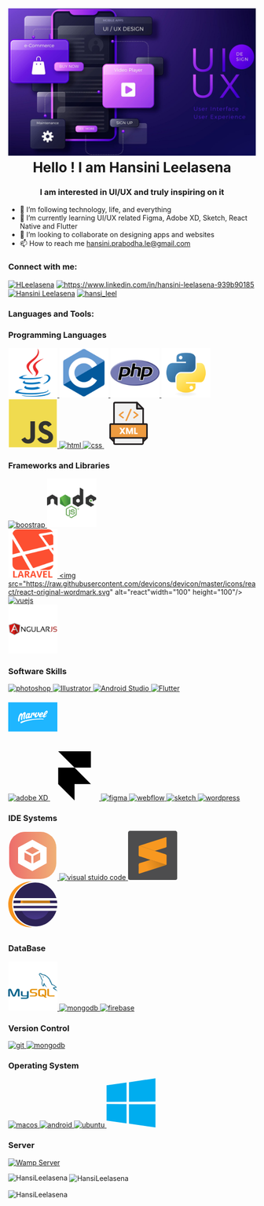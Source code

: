 
<h1 align="center">
     <img src="https://github.com/HansiLeelasena/HansiLeelasena/blob/main/Upload.jpg"/> <br/>
  Hello ! I am Hansini Leelasena </h1>
<h3 align="center">I am interested in UI/UX and truly inspiring on it </h3>


- 👀 I’m following technology, life, and everything
- 🌱 I’m currently learning UI/UX related Figma, Adobe XD, Sketch, React Native and Flutter
- 👯 I’m looking to collaborate on designing apps and websites
- 📫 How to reach me hansini.prabodha.le@gmail.com

<h3 align="left">Connect with me:</h3>
<p align="left">
<a href="https://twitter.com/HLeelasena" target="blank"><img align="center" src="https://raw.githubusercontent.com/rahuldkjain/github-profile-readme-generator/master/src/images/icons/Social/twitter.svg" alt="HLeelasena" height="30" width="40" /></a>
<a href="https://www.linkedin.com/in/hansini-leelasena-939b90185/" target="blank"><img align="center" src="https://raw.githubusercontent.com/rahuldkjain/github-profile-readme-generator/master/src/images/icons/Social/linked-in-alt.svg" alt="https://www.linkedin.com/in/hansini-leelasena-939b90185" height="30" width="40" /></a>
<a href="https://www.facebook.com/hansini.leelasena.7" target="blank"><img align="center" src="https://raw.githubusercontent.com/rahuldkjain/github-profile-readme-generator/master/src/images/icons/Social/facebook.svg" alt="Hansini Leelasena" height="30" width="40" /></a>
<a href="https://www.instagram.com/hansi_leel/" target="blank"><img align="center" src="https://raw.githubusercontent.com/rahuldkjain/github-profile-readme-generator/master/src/images/icons/Social/instagram.svg" alt="hansi_leel" height="30" width="40" /></a>
</p>

<h3 align="left">Languages and Tools:</h3>
<p align="left">
  <h3>Programming Languages</h3>
									

<a href="https://www.java.com" target="_blank" rel="noreferrer"> <img src="https://raw.githubusercontent.com/devicons/devicon/master/icons/java/java-original.svg" 
										alt="java" width="100" height="100"/> </a> 
									<a href="https://www.cprogramming.com/" target="_blank" rel="noreferrer"> <img src="https://raw.githubusercontent.com/devicons/devicon/master/icons/c/c-original.svg" 
										alt="c" width="100" height="100"/> </a> 
									<a href="https://www.php.net" target="_blank" rel="noreferrer"> <img src="https://raw.githubusercontent.com/devicons/devicon/master/icons/php/php-original.svg" 
										alt="php" width="100" height="100"/> </a>
									<a href="https://www.python.org" target="_blank" rel="noreferrer"> <img src="https://raw.githubusercontent.com/devicons/devicon/master/icons/python/python-original.svg" 
										alt="python" width="100" height="100"/> </a> 
									<a href="https://www.javascript.com/" target="_blank" rel="noreferrer"> <img src="https://raw.githubusercontent.com/devicons/devicon/master/icons/javascript/javascript-original.svg" 
										alt="python" width="100" height="100"/> </a> 
									<a href="https://html.com/" target="_blank" rel="noreferrer"> <img src="https://cdn.jsdelivr.net/gh/devicons/devicon/icons/html5/html5-original.svg" 
										alt="html" width="100" height="100"/> </a> 
									<a href="https://www.w3.org/Style/CSS/Overview.en.html" target="_blank" rel="noreferrer"> <img src="https://cdn.jsdelivr.net/gh/devicons/devicon/icons/css3/css3-original.svg" 
										alt="css" width="100" height="100"/> </a> 
									<a href="https://www.xml.com/" target="_blank" rel="noreferrer"> <svg xmlns="http://www.w3.org/2000/svg" viewBox="0 0 64 64" id="xml-file" width="100" height="100">
										<path fill="none" d="M0 0h64v64H0z"></path><path fill="#ba6d20" d="m13 56-5.01-5H13v5zM51 56l5.01-5H51v5z"></path>
										<path fill="#b2b2b2" d="M51 13h-7.99V5.01L51 13z"></path><path fill="#f1f1f1" d="M43 5H14.59A1.59 1.59 0 0 0 13 6.59v51a1.6 1.6 0 0 0 1.59 1.6h34.82A1.6 1.6 0 0 0 51 57.54V13h-8Z"></path><path fill="none" stroke="#231f20" stroke-linecap="round" stroke-linejoin="round" stroke-width="2" d="M43 5H14.59A1.59 1.59 0 0 0 13 6.59v51a1.6 1.6 0 0 0 1.59 1.6h34.82A1.6 1.6 0 0 0 51 57.54V13h-8Z"></path>
										<path fill="none" stroke="#231f20" stroke-linecap="round" stroke-linejoin="round" stroke-width="2" d="M51 13h-7.99V5.01L51 13zM13 56l-5.01-5H13v5zM51 56l5.01-5H51v5z"></path><path fill="#ee9b40" d="M9 33h46a1 1 0 0 1 1 1v17H8V34a1 1 0 0 1 1-1Z"></path><path fill="none" stroke="#231f20" stroke-linecap="round" stroke-linejoin="round" stroke-width="2" d="M9 33h46a1 1 0 0 1 1 1v17h0H8h0V34a1 1 0 0 1 1-1Z"></path>
										<path fill="#fff" d="m25.57 46-1.73-2.54L22.36 46H20.1l2.61-4.21-2.7-4h2.35l1.64 2.5 1.44-2.47h2.26l-2.58 4.12L27.91 46zm12.3-8.12V46h-2v-5.08L34.13 46h-1.71l-1.77-5.09V46h-2v-8.12h2.41l2.21 5.66 2.16-5.66zm3.34 6.61h2.64V46h-4.62v-8.18h2z"></path><path fill="#ee9b40" d="M25.67 24.19c.07.13.13.24.18.35a1 1 0 0 1 .07.33.74.74 0 0 1-.27.59 1 1 0 0 1-.7.24 1.5 1.5 0 0 1-.56-.1c-.32-.22-.66-.47-1-.76L22.24 24l-1.47-1.1-1.34-1a.87.87 0 0 1 .13-1.47l.44-.33.87-.68 1.06-.83 1.07-.84.85-.67a4.69 4.69 0 0 1 .47-.34 1.49 1.49 0 0 1 .56-.13 1 1 0 0 1 .7.25.8.8 0 0 1 .27.6 1 1 0 0 1-.25.68c-.24.19-.54.44-.91.72l-1.14.87-1.05.82-.85.67 4 3zm12.7-.02 4-3-.85-.67-1-.82-1.14-.87c-.37-.28-.67-.53-.91-.72a1 1 0 0 1-.25-.68.8.8 0 0 1 .27-.6 1 1 0 0 1 .7-.25 1.49 1.49 0 0 1 .56.13 4.69 4.69 0 0 1 .47.34l.85.67 1.07.84 1.06.83.87.68.45.35a.87.87 0 0 1 .13 1.47l-1.34 1L41.76 24l-1.13.85c-.36.29-.7.54-1 .76a1.5 1.5 0 0 1-.56.1 1 1 0 0 1-.7-.24.74.74 0 0 1-.27-.59 1 1 0 0 1 .07-.33c.05-.11.11-.22.18-.35zm-4.24-10.36a1.13 1.13 0 0 1 .95-.58 1 1 0 0 1 .68.24.86.86 0 0 1 .29.67.88.88 0 0 1-.06.33l-4 9.17c-.36.82-.72 1.66-1.09 2.52s-.74 1.69-1.1 2.52a1.22 1.22 0 0 1-.46.4 1.37 1.37 0 0 1-.49.11 1 1 0 0 1-.67-.23.86.86 0 0 1-.28-.7A1.87 1.87 0 0 1 28 28l3.93-9.06c.35-.84.73-1.7 1.11-2.57z"></path></svg> 
									</a>
									

<h3>Frameworks and Libraries</h3>
									

<a href="https://boostrap.com/" target="_blank" rel="noreferrer"> <img src="https://cdn.jsdelivr.net/gh/devicons/devicon/icons/bootstrap/bootstrap-original.svg" 
										alt="boostrap" width="100" height="100"/> </a> 
									<a href="https://nodejs.org" target="_blank" rel="noreferrer"> <img src="https://raw.githubusercontent.com/devicons/devicon/master/icons/nodejs/nodejs-original-wordmark.svg" 
										alt="nodejs" width="100" height="100"/> </a>  
									<a href="https://laravel.com/" target="_blank" rel="noreferrer"> <img src="https://raw.githubusercontent.com/devicons/devicon/master/icons/laravel/laravel-plain-wordmark.svg" 
										alt="laravel" width="100" height="100"/> </a> 
									<a href="https://reactjs.org/" target="_blank" rel="noreferrer"> <img src="https://raw.githubusercontent.com/devicons/devicon/master/icons/react/react-original-wordmark.svg" 
										alt="react"width="100" height="100"/> </a> 
									<a href="https://vuejs.org/" target="_blank" rel="noreferrer"> <img src="https://cdn.jsdelivr.net/gh/devicons/devicon/icons/vuejs/vuejs-original.svg"  
											alt="vuejs" width="100" height="100"/> </a> 	
									<a href="https://angular.io" target="_blank" rel="noreferrer"> <img src="https://raw.githubusercontent.com/devicons/devicon/master/icons/angularjs/angularjs-original-wordmark.svg" 
										alt="angularjs" width="100" height="100"/> </a> </br>
									
									
<h3>Software Skills</h3>
								
<a href="https://www.adobe.com/" target="_blank" rel="noreferrer"> <img src="https://cdn.jsdelivr.net/gh/devicons/devicon/icons/photoshop/photoshop-plain.svg" 
										alt="photoshop" width="100" height="100"/> </a> 
									<a href="https://www.adobe.com/" target="_blank" rel="noreferrer"> <img src="https://cdn.jsdelivr.net/gh/devicons/devicon/icons/illustrator/illustrator-plain.svg"
											alt="Illustrator" width="100" height="100"/> </a> 
									<a href="https://developer.android.com/studio" target="_blank" rel="noreferrer"> <img src="https://cdn.jsdelivr.net/gh/devicons/devicon/icons/androidstudio/androidstudio-original.svg"
												alt="Android Studio" width="100" height="100"/> </a>
									<a href="https://flutter.dev/" target="_blank" rel="noreferrer"> <img src="https://cdn.jsdelivr.net/gh/devicons/devicon/icons/flutter/flutter-original.svg"  
													alt="Flutter" width="100" height="100"/> </a>	
									<a href="https://marvelapp.com/" target="_blank" rel="noreferrer"> <svg xmlns="http://www.w3.org/2000/svg" 
										width="100" height="100" viewBox="0 0 296 176" id="marvel"><path fill="#1fb6ff" d="M-236 0h768v176h-768V0z">
										</path><path fill="#fff" d="M211 99.2c-65.1-4.9-118.9 10.4-131 16.1-6.7 3-7.2 6.8-6.2 8.9.9 1.6 4.1 2.6 7.6.8 25.8-13.7 78.1-24.6 129.6-21.5 1.2 0 2.2-1 2.2-2.2 0-1.1-1-2.1-2.2-2.1zM227.1 80c-2.7 3-6.7 5.3-8 4.2-1.2-1.1 0-4.7 0-4.7 6.4-4.1 18.8-14.5 18.8-22.5 0-7.4-6.7-9.7-13.8-2.8-5.7 6.1-9.9 13.5-12.1 21.6-3.7 3.6-9.5 8.2-14.8 8.2-2.7 0-3.5-1.9-3.1-4.5 4.5-.1 16.9-3.5 16.9-13.8 0-1.7-.8-3.3-2-4.5-1.3-1.2-3-1.7-4.7-1.6-5.6 0-12.8 5.7-16.3 13.7-1-.2-1.9-.5-2.8-.9.9-2 1.7-4 2.2-6.1.8-4.2-1-6.8-4.5-6.5-2.2.2-4.9 2.1-5.4 6.5-.2 2.2.2 4.5 1.2 6.5-1.5 4.7-7.8 10.6-9.9 10.4s.3-8.6 2.4-14.8c1.2-1.2 2.1-2.6 2.7-4.2.6-1.2.2-2.7-1-3.4-3.2-1.2-6.8.3-8.2 3.4-.9 1.5-1.6 3.1-2.2 4.7-1.7 2.1-4.5 4.7-5.3 4.5-1.2-.8 2.7-5.9 2.2-8.7-.4-2.4-2.5-4-4.9-3.8-3.5.5-8.2 7.1-8.2 7.1.5-1.2.9-2.5 1-3.8-.2-2.5-4.9-3.6-7.2.9-1.6 4.3-2.8 8.8-3.5 13.4-1 2.1-4.9 8.2-8 8.4-2.5.2.6-10.8 1-11.4 1.4-2.1 3.1-6.5 2.7-8.4 0-.9-.4-1.8-1.1-2.4-.7-.6-1.7-.7-2.6-.5-1.6.4-2.9 1.4-3.7 2.8-1.1-1.4-2.9-2-4.7-1.7-10.3 1.1-16.9 18.8-16.2 27.1.6 4.5 2.7 7.2 6.7 6.7 4.5-.6 8.2-7 8.2-7s1 5.3 5.8 4.7c3.6-1.1 6.8-3.3 9.1-6.3-.1.3-.2.6-.2.9-.8 4.5 6.7 4 7.4.6 2.2-16.9 8-23.9 9.7-23.9 1.4 0-3.7 8-.8 11 2.2 2.7 6.2.6 9.5-2.2-.6 2.1-.9 4.3-1 6.5-.2 4.7 1.5 8.5 6.2 8.4 6.2-.2 12.8-7.8 17.1-15 1.1.7 2.4 1.2 3.7 1.5-.4 1.7-.6 3.4-.5 5.2.4 5.5 4.3 7.6 8.8 7.4 5.3-.2 11.5-4.2 15.7-7.8 0 .2-.1.4-.2.6-.4 2.7.2 7.6 4.1 7.8 4.5.4 12.2-4.2 16.1-8.9 3.3-2.1.1-5.1-2.3-2.6zm4.2-22.9c.5 0 .8.5.8.9 0 4.7-12.1 14.8-12.1 14.8s7.9-15.7 11.3-15.7zM202.2 67c.4 0 .8.1 1.1.4.3.3.4.7.3 1.1 0 2.7-3.7 4.7-7.8 4.7 2.2-3.1 4.7-6.2 6.4-6.2zm-80.5 7.4c-.4 2.8-5.4 15.6-8.2 15.6-3.5.2 1.7-18 7.4-17.9 1.1 0 1.1.8.8 2.3zm-43.8 3.4c3.3 0-2.7 16.9-1.9 24.3.8 7.4 9.1 5.3 8.5.9-1-7.2 4.1-30.2 9.1-30.2 3.7 0-4.1 15.8-2.5 25.6 1 6.5 9.9 4.5 8.9.4-2.7-12.9 6.4-25.4 5.2-34.5-.6-3.8-2.7-5.9-5.3-5.9-8.4 0-15.2 16.7-15.2 16.7s.8-9.5-6-9.9C68.9 64.7 58.8 89 59 111c.2 7 9.1 5.9 8.5.2-.5-9.8 5.3-33.4 10.4-33.4z"></path></svg>  
														</a>	
									<a href="https://www.adobe.com/" target="_blank" rel="noreferrer"> <img src="https://cdn.jsdelivr.net/gh/devicons/devicon/icons/xd/xd-plain.svg" 
										alt="adobe XD" width="100" height="100"/> </a> 
									<a href="https://framer.com/" target="_blank" rel="noreferrer"> <svg xmlns="http://www.w3.org/2000/svg" width="100" height="100" 
										enable-background="new 0 0 24 24" viewBox="0 0 24 24" id="framer"><polygon points="4 16 12 24 12 16 20 16 12 8 4 8"></polygon>
										<polygon points="20 0 4 0 12 8 20 8"></polygon></svg> </a> 
									<a href="https://www.figma.com/" target="_blank" rel="noreferrer"> <img src="https://www.vectorlogo.zone/logos/figma/figma-icon.svg" 
										alt="figma" width="100" height="100"/> </a> 
									<a href="https://webflow.com/?r=0" target="_blank" rel="noreferrer"> <img src="https://cdn.jsdelivr.net/gh/devicons/devicon/icons/webflow/webflow-original.svg" 
										alt="webflow" width="100" height="100"/> </a> 
									<a href="https://www.sketch.com/" target="_blank" rel="noreferrer"> <img src="https://cdn.jsdelivr.net/gh/devicons/devicon/icons/sketch/sketch-original.svg"  
											alt="sketch" width="100" height="100"/> </a> 
									<a href="https://wordpress.com/" target="_blank" rel="noreferrer"> <img src="https://cdn.jsdelivr.net/gh/devicons/devicon/icons/wordpress/wordpress-original.svg"  
										alt="wordpress" width="100" height="100"/> </a> </br>

								
										
<h3>IDE Systems</h3>
								
<a href="https://netbeans.apache.org/front/main/" target="_blank" rel="noreferrer"> <svg xmlns="http://www.w3.org/2000/svg" width="100" height="100" fill="none" viewBox="0 0 25 24" id="apache-netbeans"><rect width="24" height="24" x=".463" fill="url(#paint0_linear_302_4658)" rx="8"></rect><path fill="#fff" fill-rule="evenodd" d="M12.2727 4L5 8V16L12.2727 20L19.5455 16V8L12.2727 4ZM12.2727 7.63636L8.77625 9.54353L12.2727 11.3838L15.7692 9.54353L12.2727 7.63636ZM8.27273 14.1818V10.5113L11.7273 12.3295V16.0661L8.27273 14.1818ZM16.2727 14.1818L12.8182 16.0661V12.3295L16.2727 10.5113V14.1818Z" clip-rule="evenodd"></path>
										<defs><linearGradient id="paint0_linear_302_4658" x1=".463" x2="24.463" y1="12" y2="12" gradientUnits="userSpaceOnUse"><stop stop-color="#ED6D6B"></stop><stop offset="1" stop-color="#F0B076"></stop></linearGradient></defs></svg>
										</a> 
									<a href="https://visualstudio.microsoft.com/" target="_blank" rel="noreferrer"> <img src="https://cdn.jsdelivr.net/gh/devicons/devicon/icons/visualstudio/visualstudio-plain.svg"  
											alt="visual stuido code" width="100" height="100"/> </a> 
									<a href="https://www.sublimetext.com/" target="_blank" rel="noreferrer"> <svg xmlns="http://www.w3.org/2000/svg" width="100" height="100" viewBox="0 0 24 24" id="sublime-text"><path fill="#4D4D4E" d="M23.071 23.997H.929A.933.933 0 0 1 0 23.068V.932C0 .422.419.003.929.003H23.07c.51 0 .929.419.929.929v22.141a.93.93 0 0 1-.928.924z"></path><path fill="#F89820" d="m5.533 7.249 12.559-3.986s.892-.467.677.397l.031 3.841s.156.564-.618.704L13.08 9.8 5.533 7.249z"></path><path fill="#F89820" d="M5.533 7.249s-.494.118-.349.962l-.027 3.701s-.043.467.843.655l12.446 4.007s.419.167.371-.349l.005-4.125s.118-.424-.655-.704L13.08 9.8 5.533 7.249z"></path><linearGradient id="a" x1="-1.78" x2=".491" y1="-774.227" y2="-773.441" gradientTransform="matrix(5.5944 0 0 -5.5944 15.841 -4312.876)" gradientUnits="userSpaceOnUse"><stop offset=".233" stop-color="#f89822"></stop><stop offset="1" stop-color="#c27818"></stop>
									</linearGradient><path fill="url(#a)" d="m11.017 14.178-5.296 1.617s-.639.021-.564 1.219-.005 3.61-.005 3.61.054.446.666.188l12.559-4.007s.446-.113.07-.236c-.377-.119-7.43-2.391-7.43-2.391z"></path></svg>  
									</a>
									<a href="https://www.eclipse.org/downloads/packages/installer" target="_blank" rel="noreferrer"> <svg xmlns="http://www.w3.org/2000/svg" width="100" height="100" preserveAspectRatio="xMinYMin meet" viewBox="0 0 256 240" id="eclipse"><defs><linearGradient id="a" x1="50%" x2="50%" y1="1089.396%" y2="-159.5%"><stop offset="30.33%" stop-color="#473788"></stop><stop offset="87.2%" stop-color="#2C2255"></stop></linearGradient><linearGradient id="b" x1="49.999%" x2="49.999%" y1="896.537%" y2="-352.359%"><stop offset="30.33%" stop-color="#473788"></stop><stop offset="87.2%" stop-color="#2C2255"></stop></linearGradient><linearGradient id="c" x1="49.999%" x2="49.999%" y1="215.17%" y2="-166.715%"><stop offset="30.33%" stop-color="#473788"></stop><stop offset="86.31%" stop-color="#2C2255"></stop></linearGradient></defs><path fill="#2C2255" d="M70.382 153.049H31.26c5.18 17.768 14.792 33.693 28.864 47.768 22.434 22.436 49.41 33.64 80.956 33.64 6.306 0 12.416-.47 18.35-1.365 23.761-3.587 44.565-14.33 62.39-32.275 14.162-14.07 23.842-30 29.062-47.768H70.382zM48.81 99.915H28.373a119.493 119.493 0 0 0-1.488 13.775h228.399c-.233-4.7-.743-9.285-1.497-13.775M26.885 126.482c.231 4.703.738 9.287 1.488 13.775h225.418a118.86 118.86 0 0 0 1.5-13.775M250.887 87.12c-5.215-17.817-14.897-33.817-29.067-47.99-17.778-17.777-38.522-28.443-62.207-32.031a123.318 123.318 0 0 0-18.532-1.386c-31.546 0-58.524 11.143-80.956 33.418C46.048 53.303 36.43 69.303 31.254 87.12"></path><path fill="#F7941E" d="M20.093 120.09C20.093 59.753 65.407 9.621 124.357.803c-1.462-.053-2.932-.112-4.409-.112C53.796.692.164 54.15.164 120.09c0 65.943 53.63 119.397 119.784 119.397 1.482 0 2.951-.056 4.419-.11-58.96-8.817-104.274-58.95-104.274-119.287z"></path><g>
										<path fill="url(#a)" d="M155.728 14.226A77.824 77.824 0 0 0 153.364.451H2.642A77.753 77.753 0 0 0 .276 14.226h155.452z" transform="translate(63.083 99.461)"></path><path fill="url(#b)" d="M155.728 27.02H.278a77.611 77.611 0 0 0 2.364 13.776h150.724a77.821 77.821 0 0 0 2.362-13.776z" transform="translate(63.083 99.461)"></path><path fill="url(#c)" d="M78.003 98.636c31.3 0 58.282-18.441 70.706-45.048H7.297c12.425 26.607 39.405 45.048 70.706 45.048z" transform="translate(63.083 99.461)"></path></g><g fill="#FFF"><path d="M51.84 126.482h203.29c.108-2.035.168-4.084.168-6.147 0-2.232-.081-4.444-.208-6.647H26.885c-.126 2.2-.208 4.415-.208 6.647 0 2.063.06 4.112.168 6.147H51.84zM69.924 87.12H31.252c-1.271 4.166-2.091 8.44-2.879 12.795H253.065a113.52 113.52 0 0 0-3.075-12.795M238.373 140.255H28.371c.766 4.352 1.638 8.623 2.888 12.794H250.738a113.252 113.252 0 0 0 3.023-12.794h-15.388z"></path></g></svg> 
									</a></br>
						
									

<h3>DataBase</h3>
									
<a href="https://www.mysql.com/" target="_blank" rel="noreferrer"> <img src="https://raw.githubusercontent.com/devicons/devicon/master/icons/mysql/mysql-original-wordmark.svg" 
										alt="mysql" wwidth="100" height="100"/> </a>
									<a href="https://www.mongodb.com/" target="_blank" rel="noreferrer"> <img src="https://cdn.jsdelivr.net/gh/devicons/devicon/icons/mongodb/mongodb-original.svg"
											alt="mongodb" wwidth="100" height="100"/> </a>
									<a href="https://firebase.google.com/" target="_blank" rel="noreferrer"> <img src="https://www.vectorlogo.zone/logos/firebase/firebase-icon.svg" 
										alt="firebase" width="100" height="100"/> </a> </br>
						


<h3>Version Control</h3>
									
									
<a href="https://git-scm.com/" target="_blank" rel="noreferrer"> <img src="https://cdn.jsdelivr.net/gh/devicons/devicon/icons/git/git-original.svg"  
										alt="git" wwidth="100" height="100"/> </a>
									<a href="https://github.com/" target="_blank" rel="noreferrer"> <img src="https://cdn.jsdelivr.net/gh/devicons/devicon/icons/github/github-original.svg"
											alt="mongodb" wwidth="100" height="100"/> </a> </br>
						
								

<h3>Operating System</h3>
									
<a href="https://www.apple.com/macos/sonoma/" target="_blank" rel="noreferrer"> <img src="https://cdn.jsdelivr.net/gh/devicons/devicon/icons/apple/apple-original.svg"  
										alt="macos" wwidth="100" height="100"/> </a>
									<a href="https://www.android.com/" target="_blank" rel="noreferrer"> <img src="https://cdn.jsdelivr.net/gh/devicons/devicon/icons/android/android-original.svg" 
											alt="android" wwidth="100" height="100"/> </a>
									<a href="https://ubuntu.com/" target="_blank" rel="noreferrer"> <img src="https://cdn.jsdelivr.net/gh/devicons/devicon/icons/ubuntu/ubuntu-plain.svg"
												alt="ubuntu" wwidth="100" height="100"/> </a>
									<a href="https://www.microsoft.com/en-us/windows?r=1" target="_blank" rel="noreferrer"> <svg xmlns="http://www.w3.org/2000/svg" width="100" height="100" preserveAspectRatio="xMidYMid" viewBox="0 0 256 257" id="windows"><path fill="#00ADEF" d="M0 36.357L104.62 22.11l.045 100.914-104.57.595L0 36.358zm104.57 98.293l.08 101.002L.081 221.275l-.006-87.302 104.494.677zm12.682-114.405L255.968 0v121.74l-138.716 1.1V20.246zM256 135.6l-.033 121.191-138.716-19.578-.194-101.84L256 135.6z"></path></svg> </a>
										 </br>
						
									

<h3>Server</h3>
									
									
<a href="https://www.wampserver.com/en/" target="_blank" rel="noreferrer"> <img src="https://iconspng.com/clipart/wamp-server-logo/wamp-server-logo.svg"  
										alt="Wamp Server " wwidth="100" height="100"/> </a>
										 </br>
						
									
</p>

<p><img align="left" src="https://github-readme-stats.vercel.app/api/top-langs?username=HansiLeelasena&show_icons=true&locale=en&layout=compact" alt="HansiLeelasena" /></p>
<p>&nbsp;<img align="center" src="https://github-readme-stats.vercel.app/api?username=HansiLeelasena&show_icons=true&locale=en" alt="HansiLeelasena" /></p>
<p><img align="center" src="https://github-readme-streak-stats.herokuapp.com/?user=HansiLeelasena&" alt="HansiLeelasena" /></p>

